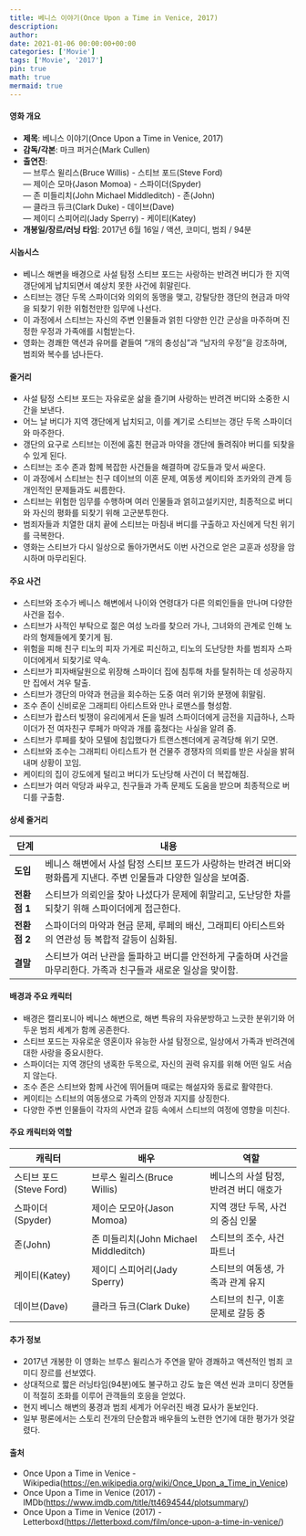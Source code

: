```yaml
---
title: 베니스 이야기(Once Upon a Time in Venice, 2017)
description: 
author: 
date: 2021-01-06 00:00:00+00:00
categories: ['Movie']
tags: ['Movie', '2017']
pin: true
math: true
mermaid: true
---
```

#### 영화 개요

- **제목**: 베니스 이야기(Once Upon a Time in Venice, 2017)  
- **감독/각본**: 마크 퍼거슨(Mark Cullen)  
- **출연진**:  
  — 브루스 윌리스(Bruce Willis) - 스티브 포드(Steve Ford)  
  — 제이슨 모마(Jason Momoa) - 스파이더(Spyder)  
  — 존 미들리치(John Michael Middleditch) - 존(John)  
  — 클라크 듀크(Clark Duke) - 데이브(Dave)  
  — 제이디 스피어리(Jady Sperry) - 케이티(Katey)  
- **개봉일/장르/러닝 타임**: 2017년 6월 16일 / 액션, 코미디, 범죄 / 94분  

#### 시놉시스

- 베니스 해변을 배경으로 사설 탐정 스티브 포드는 사랑하는 반려견 버디가 한 지역 갱단에게 납치되면서 예상치 못한 사건에 휘말린다.  
- 스티브는 갱단 두목 스파이더와 의외의 동맹을 맺고, 강탈당한 갱단의 현금과 마약을 되찾기 위한 위험천만한 임무에 나선다.  
- 이 과정에서 스티브는 자신의 주변 인물들과 얽힌 다양한 인간 군상을 마주하며 진정한 우정과 가족애를 시험받는다.  
- 영화는 경쾌한 액션과 유머를 곁들여 “개의 충성심”과 “남자의 우정”을 강조하며, 범죄와 복수를 넘나든다.  

#### 줄거리

- 사설 탐정 스티브 포드는 자유로운 삶을 즐기며 사랑하는 반려견 버디와 소중한 시간을 보낸다.  
- 어느 날 버디가 지역 갱단에게 납치되고, 이를 계기로 스티브는 갱단 두목 스파이더와 마주한다.  
- 갱단의 요구로 스티브는 이전에 훔친 현금과 마약을 갱단에 돌려줘야 버디를 되찾을 수 있게 된다.  
- 스티브는 조수 존과 함께 복잡한 사건들을 해결하며 강도들과 맞서 싸운다.  
- 이 과정에서 스티브는 친구 데이브의 이혼 문제, 여동생 케이티와 조카와의 관계 등 개인적인 문제들과도 씨름한다.  
- 스티브는 위험한 임무를 수행하며 여러 인물들과 얽히고설키지만, 최종적으로 버디와 자신의 평화를 되찾기 위해 고군분투한다.  
- 범죄자들과 치열한 대치 끝에 스티브는 마침내 버디를 구출하고 자신에게 닥친 위기를 극복한다.  
- 영화는 스티브가 다시 일상으로 돌아가면서도 이번 사건으로 얻은 교훈과 성장을 암시하며 마무리된다.  

#### 주요 사건

- 스티브와 조수가 베니스 해변에서 나이와 연령대가 다른 의뢰인들을 만나며 다양한 사건을 접수.  
- 스티브가 사적인 부탁으로 젊은 여성 노라를 찾으러 가나, 그녀와의 관계로 인해 노라의 형제들에게 쫓기게 됨.  
- 위험을 피해 친구 티노의 피자 가게로 피신하고, 티노의 도난당한 차를 범죄자 스파이더에게서 되찾기로 약속.  
- 스티브가 피자배달원으로 위장해 스파이더 집에 침투해 차를 탈취하는 데 성공하지만 집에서 겨우 탈출.  
- 스티브가 갱단의 마약과 현금을 회수하는 도중 여러 위기와 분쟁에 휘말림.  
- 조수 존이 신비로운 그래피티 아티스트와 만나 로맨스를 형성함.  
- 스티브가 랍스터 빚쟁이 유리에게서 돈을 빌려 스파이더에게 금전을 지급하나, 스파이더가 전 여자친구 루페가 마약과 개를 훔쳤다는 사실을 알려 줌.  
- 스티브가 루페를 찾아 모텔에 침입했다가 트랜스젠더에게 공격당해 위기 모면.  
- 스티브와 조수는 그래피티 아티스트가 현 건물주 경쟁자의 의뢰를 받은 사실을 밝혀내며 상황이 꼬임.  
- 케이티의 집이 강도에게 털리고 버디가 도난당해 사건이 더 복잡해짐.  
- 스티브가 여러 악당과 싸우고, 친구들과 가족 문제도 도움을 받으며 최종적으로 버디를 구출함.  

#### 상세 줄거리

| **단계**  | **내용**                                                                                       |
|-----------|------------------------------------------------------------------------------------------------|
| **도입**  | 베니스 해변에서 사설 탐정 스티브 포드가 사랑하는 반려견 버디와 평화롭게 지낸다. 주변 인물들과 다양한 일상을 보여줌. |
| **전환점 1** | 스티브가 의뢰인을 찾아 나섰다가 문제에 휘말리고, 도난당한 차를 되찾기 위해 스파이더에게 접근한다.                |
| **전환점 2** | 스파이더의 마약과 현금 문제, 루페의 배신, 그래피티 아티스트와의 연관성 등 복합적 갈등이 심화됨.                 |
| **결말**  | 스티브가 여러 난관을 돌파하고 버디를 안전하게 구출하며 사건을 마무리한다. 가족과 친구들과 새로운 일상을 맞이함.   |

#### 배경과 주요 캐릭터

- 배경은 캘리포니아 베니스 해변으로, 해변 특유의 자유분방하고 느긋한 분위기와 어두운 범죄 세계가 함께 공존한다.  
- 스티브 포드는 자유로운 영혼이자 유능한 사설 탐정으로, 일상에서 가족과 반려견에 대한 사랑을 중요시한다.  
- 스파이더는 지역 갱단의 냉혹한 두목으로, 자신의 권력 유지를 위해 어떤 일도 서슴지 않는다.  
- 조수 존은 스티브와 함께 사건에 뛰어들며 때로는 해설자와 동료로 활약한다.  
- 케이티는 스티브의 여동생으로 가족의 안정과 지지를 상징한다.  
- 다양한 주변 인물들이 각자의 사연과 갈등 속에서 스티브의 여정에 영향을 미친다.  

#### 주요 캐릭터와 역할

| **캐릭터**     | **배우**             | **역할**                    |
|----------------|----------------------|-----------------------------|
| 스티브 포드(Steve Ford) | 브루스 윌리스(Bruce Willis) | 베니스의 사설 탐정, 반려견 버디 애호가  |
| 스파이더(Spyder)         | 제이슨 모모아(Jason Momoa)     | 지역 갱단 두목, 사건의 중심 인물       |
| 존(John)              | 존 미들리치(John Michael Middleditch) | 스티브의 조수, 사건 파트너           |
| 케이티(Katey)           | 제이디 스피어리(Jady Sperry)  | 스티브의 여동생, 가족과 관계 유지      |
| 데이브(Dave)            | 클라크 듀크(Clark Duke)       | 스티브의 친구, 이혼 문제로 갈등 중    |

#### 추가 정보

- 2017년 개봉한 이 영화는 브루스 윌리스가 주연을 맡아 경쾌하고 액션적인 범죄 코미디 장르를 선보였다.  
- 상대적으로 짧은 러닝타임(94분)에도 불구하고 강도 높은 액션 씬과 코미디 장면들이 적절히 조화를 이루어 관객들의 호응을 얻었다.  
- 현지 베니스 해변의 풍경과 범죄 세계가 어우러진 배경 묘사가 돋보인다.  
- 일부 평론에서는 스토리 전개의 단순함과 배우들의 노련한 연기에 대한 평가가 엇갈렸다.  

#### 출처

- Once Upon a Time in Venice - Wikipedia(https://en.wikipedia.org/wiki/Once_Upon_a_Time_in_Venice)  
- Once Upon a Time in Venice (2017) - IMDb(https://www.imdb.com/title/tt4694544/plotsummary/)  
- Once Upon a Time in Venice (2017) - Letterboxd(https://letterboxd.com/film/once-upon-a-time-in-venice/)
